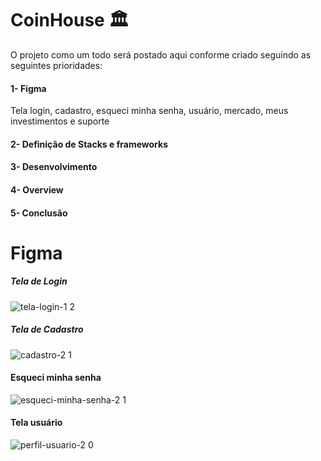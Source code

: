 # CoinHouse 🏛️
O projeto como um todo será postado aqui conforme criado seguindo as seguintes prioridades:

#### 1- Figma
Tela login, cadastro, esqueci minha senha, usuário, mercado, meus investimentos e suporte
#### 2- Definição de Stacks e frameworks
#### 3- Desenvolvimento
#### 4- Overview
#### 5- Conclusão

# Figma
##### Tela de Login
![tela-login-1 2](https://user-images.githubusercontent.com/56802688/156206577-fea01cd2-ae54-4719-9572-6ef0a0c624dd.jpeg)

##### Tela de Cadastro
![cadastro-2 1](https://user-images.githubusercontent.com/56802688/156209564-8f6e8e2f-197f-436b-9687-1498df6a27c7.jpeg)

#### Esqueci minha senha
![esqueci-minha-senha-2 1](https://user-images.githubusercontent.com/56802688/156209600-24571796-4492-47fa-8a5f-2f5c691dfd66.jpeg)

#### Tela usuário
![perfil-usuario-2 0](https://user-images.githubusercontent.com/56802688/156206177-fb71e919-8acc-41a0-8925-effec8fdb652.jpeg)

